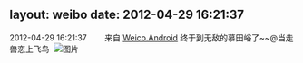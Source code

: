 layout: weibo
date: 2012-04-29 16:21:37
---
<meta name="referrer" content="no-referrer" />

2012-04-29 16:21:37  &nbsp;&nbsp;&nbsp;&nbsp;&nbsp;&nbsp; 来自 <a href="http://app.weibo.com/t/feed/l4RWD" rel="nofollow">Weico.Android</a>
终于到无敌的慕田峪了~~@当走兽恋上飞鸟  ​​​
![图片](https://ww4.sinaimg.cn/large/6d2a6003jw1dsgl05x39sj.jpg)
